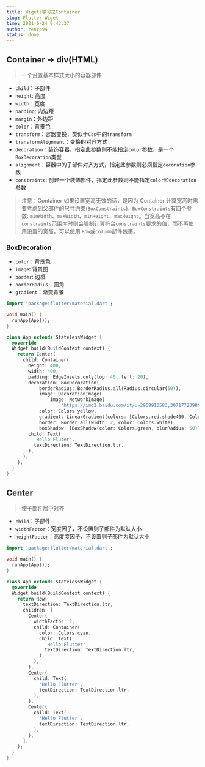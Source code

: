 ```yaml
---
title: Wigets学习之Container
slug: Flutter Wiget
time: 2021-6-24 9:43:37
author: renzp94
status: done
---
```


## Container → div(HTML)

> 一个设置基本样式大小的容器部件

- `child`：子部件
- `height`: 高度
- `width`：宽度
- `padding`: 内边距
- `margin`：外边距
- `color`：背景色
- `transform`：容器变换，类似于`Css`中的`transform`
- `transformAlignment`：变换的对齐方式
- `decoration`：装饰容器，指定此参数则不能指定`color`参数，是一个`BoxDecoration`类型
- `alignment`：容器中的子部件对齐方式，指定此参数则必须指定`decoration`参数
- `constraints`: 创建一个装饰部件，指定此参数则不能指定`color`和`decoration`参数

> 注意：Container 如果设置宽高无效的话，是因为 Container 计算宽高时需要考虑到父部件的尺寸约束(`BoxConstraints`)`，BoxConstraints`有四个参数: `minWidth`、`maxWidth`、`minHeight`、`maxHeight`。当宽高不在`constraints`范围内时则会强制计算符合`constraints`要求的值，而不再使用设置的宽高。可以使用 `Row`或`Column`部件包裹。

### BoxDecoration

- `color`：背景色
- `image`: 背景图
- `border`: 边框
- `borderRadius`：圆角
- `gradient`：渐变背景

```dart
import 'package:flutter/material.dart';

void main() {
  runApp(App());
}

class App extends StatelessWidget {
  @override
  Widget build(BuildContext context) {
    return Center(
      child: Container(
        height: 400,
        width: 400,
        padding: EdgeInsets.only(top: 40, left: 20),
        decoration: BoxDecoration(
            borderRadius: BorderRadius.all(Radius.circular(50)),
            image: DecorationImage(
                image: NetworkImage(
                    'https://img2.baidu.com/it/u=2969910583,3071772098&fm=26&fmt=auto&gp=0.jpg')),
            color: Colors.yellow,
            gradient: LinearGradient(colors: [Colors.red.shade400, Colors.blue]),
            border: Border.all(width: 2, color: Colors.white),
            boxShadow: [BoxShadow(color: Colors.green, blurRadius: 50)]),
        child: Text(
          'Hello Fluter',
          textDirection: TextDirection.ltr,
        ),
      ),
    );
  }
}
```

## Center

> 使子部件居中对齐

- `child`：子部件
- `widthFactor`：宽度因子，不设置则子部件为默认大小
- `heightFactor`：高度度因子，不设置则子部件为默认大小

```dart
import 'package:flutter/material.dart';

void main() {
  runApp(App());
}

class App extends StatelessWidget {
  @override
  Widget build(BuildContext context) {
    return Row(
      textDirection: TextDirection.ltr,
      children: [
        Center(
          widthFactor: 2,
          child: Container(
            color: Colors.cyan,
            child: Text(
              'Hello Flutter',
              textDirection: TextDirection.ltr,
            ),
          ),
        ),
        Center(
          child: Text(
            'Hello Flutter',
            textDirection: TextDirection.ltr,
          ),
        ),
        Center(
          child: Text(
            'Hello Flutter',
            textDirection: TextDirection.ltr,
          ),
        ),
      ],
    );
  }
}
```
